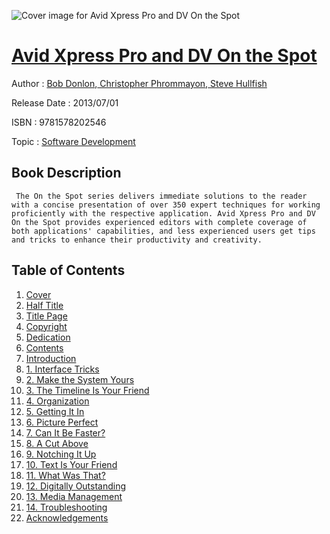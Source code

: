 ![Cover image for Avid Xpress Pro and DV On the Spot](https://imgdetail.ebookreading.net/cover/cover/software_development/EB9781578202546.jpg)

[Avid Xpress Pro and DV On the Spot](https://ebookreading.net/view/book/Avid+Xpress+Pro+and+DV+On+the+Spot-EB9781578202546_1.html "Avid Xpress Pro and DV On the Spot")
====================================================================================================================

Author : [Bob Donlon](https://ebookreading.net/search/author/Bob+Donlon),[ Christopher Phrommayon](https://ebookreading.net/search/author/+Christopher+Phrommayon),[ Steve Hullfish](https://ebookreading.net/search/author/+Steve+Hullfish)

Release Date : 2013/07/01

ISBN : 9781578202546

Topic : [Software Development](https://ebookreading.net/search/category/software-development)

Book Description
-----------------

     The On the Spot series delivers immediate solutions to the reader with a concise presentation of over 350 expert techniques for working proficiently with the respective application. Avid Xpress Pro and DV On the Spot provides experienced editors with complete coverage of both applications' capabilities, and less experienced users get tips and tricks to enhance their productivity and creativity.                 
Table of Contents
-----------------

1. [Cover](https://ebookreading.net/view/book/Avid+Xpress+Pro+and+DV+On+the+Spot-EB9781578202546_1.html)
1. [Half Title](https://ebookreading.net/view/book/Avid+Xpress+Pro+and+DV+On+the+Spot-EB9781578202546_2.html)
1. [Title Page](https://ebookreading.net/view/book/Avid+Xpress+Pro+and+DV+On+the+Spot-EB9781578202546_3.html)
1. [Copyright](https://ebookreading.net/view/book/Avid+Xpress+Pro+and+DV+On+the+Spot-EB9781578202546_4.html)
1. [Dedication](https://ebookreading.net/view/book/Avid+Xpress+Pro+and+DV+On+the+Spot-EB9781578202546_5.html)
1. [Contents](https://ebookreading.net/view/book/Avid+Xpress+Pro+and+DV+On+the+Spot-EB9781578202546_6.html)
1. [Introduction](https://ebookreading.net/view/book/Avid+Xpress+Pro+and+DV+On+the+Spot-EB9781578202546_7.html)
1. [1. Interface Tricks](https://ebookreading.net/view/book/Avid+Xpress+Pro+and+DV+On+the+Spot-EB9781578202546_9.html)
1. [2. Make the System Yours](https://ebookreading.net/view/book/Avid+Xpress+Pro+and+DV+On+the+Spot-EB9781578202546_11.html)
1. [3. The Timeline Is Your Friend](https://ebookreading.net/view/book/Avid+Xpress+Pro+and+DV+On+the+Spot-EB9781578202546_13.html)
1. [4. Organization](https://ebookreading.net/view/book/Avid+Xpress+Pro+and+DV+On+the+Spot-EB9781578202546_15.html)
1. [5. Getting It In](https://ebookreading.net/view/book/Avid+Xpress+Pro+and+DV+On+the+Spot-EB9781578202546_17.html)
1. [6. Picture Perfect](https://ebookreading.net/view/book/Avid+Xpress+Pro+and+DV+On+the+Spot-EB9781578202546_19.html)
1. [7. Can It Be Faster?](https://ebookreading.net/view/book/Avid+Xpress+Pro+and+DV+On+the+Spot-EB9781578202546_21.html)
1. [8. A Cut Above](https://ebookreading.net/view/book/Avid+Xpress+Pro+and+DV+On+the+Spot-EB9781578202546_23.html)
1. [9. Notching It Up](https://ebookreading.net/view/book/Avid+Xpress+Pro+and+DV+On+the+Spot-EB9781578202546_25.html)
1. [10. Text Is Your Friend](https://ebookreading.net/view/book/Avid+Xpress+Pro+and+DV+On+the+Spot-EB9781578202546_27.html)
1. [11. What Was That?](https://ebookreading.net/view/book/Avid+Xpress+Pro+and+DV+On+the+Spot-EB9781578202546_29.html)
1. [12. Digitally Outstanding](https://ebookreading.net/view/book/Avid+Xpress+Pro+and+DV+On+the+Spot-EB9781578202546_31.html)
1. [13. Media Management](https://ebookreading.net/view/book/Avid+Xpress+Pro+and+DV+On+the+Spot-EB9781578202546_33.html)
1. [14. Troubleshooting](https://ebookreading.net/view/book/Avid+Xpress+Pro+and+DV+On+the+Spot-EB9781578202546_35.html)
1. [Acknowledgements](https://ebookreading.net/view/book/Avid+Xpress+Pro+and+DV+On+the+Spot-EB9781578202546_36.html)
